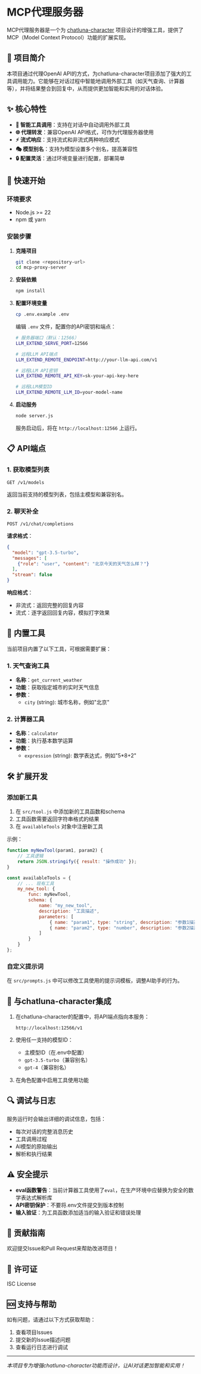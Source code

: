 # MCP代理服务器

MCP代理服务器是一个为 [chatluna-character](https://github.com/ChatLunaLab/chatluna-character) 项目设计的增强工具，提供了MCP（Model Context Protocol）功能的扩展实现。

## 🌟 项目简介

本项目通过代理OpenAI API的方式，为chatluna-character项目添加了强大的工具调用能力。它能够在对话过程中智能地调用外部工具（如天气查询、计算器等），并将结果整合到回复中，从而提供更加智能和实用的对话体验。

## ✨ 核心特性

- **🔧 智能工具调用**：支持在对话中自动调用外部工具
- **🌐 代理转发**：兼容OpenAI API格式，可作为代理服务器使用
- **⚡ 流式响应**：支持流式和非流式两种响应模式
- **🎭 模型别名**：支持为模型设置多个别名，提高兼容性
- **🔒 配置灵活**：通过环境变量进行配置，部署简单

## 🚀 快速开始

### 环境要求

- Node.js >= 22
- npm 或 yarn

### 安装步骤

1. **克隆项目**
   ```bash
   git clone <repository-url>
   cd mcp-proxy-server
   ```

2. **安装依赖**
   ```bash
   npm install
   ```

3. **配置环境变量**
   ```bash
   cp .env.example .env
   ```
   
   编辑 `.env` 文件，配置你的API密钥和端点：
   ```bash
   # 服务器端口（默认：12566）
   LLM_EXTEND_SERVE_PORT=12566
   
   # 远程LLM API端点
   LLM_EXTEND_REMOTE_ENDPOINT=http://your-llm-api.com/v1
   
   # 远程LLM API密钥
   LLM_EXTEND_REMOTE_API_KEY=sk-your-api-key-here
   
   # 远程LLM模型ID
   LLM_EXTEND_REMOTE_LLM_ID=your-model-name
   ```

4. **启动服务**
   ```bash
   node server.js
   ```

   服务启动后，将在 `http://localhost:12566` 上运行。

## 📋 API端点

### 1. 获取模型列表
```
GET /v1/models
```

返回当前支持的模型列表，包括主模型和兼容别名。

### 2. 聊天补全
```
POST /v1/chat/completions
```

**请求格式**：
```json
{
  "model": "gpt-3.5-turbo",
  "messages": [
    {"role": "user", "content": "北京今天的天气怎么样？"}
  ],
  "stream": false
}
```

**响应格式**：
- 非流式：返回完整的回复内容
- 流式：逐字返回回复内容，模拟打字效果

## 🔧 内置工具

当前项目内置了以下工具，可根据需要扩展：

### 1. 天气查询工具
- **名称**：`get_current_weather`
- **功能**：获取指定城市的实时天气信息
- **参数**：
  - `city` (string): 城市名称，例如"北京"

### 2. 计算器工具
- **名称**：`calculator`
- **功能**：执行基本数学运算
- **参数**：
  - `expression` (string): 数学表达式，例如"5*8+2"

## 🛠️ 扩展开发

### 添加新工具

1. 在 `src/tool.js` 中添加新的工具函数和schema
2. 工具函数需要返回字符串格式的结果
3. 在 `availableTools` 对象中注册新工具

示例：
```javascript
function myNewTool(param1, param2) {
    // 工具逻辑
    return JSON.stringify({ result: "操作成功" });
}

const availableTools = {
    // ... 现有工具
    my_new_tool: {
        func: myNewTool,
        schema: {
            name: "my_new_tool",
            description: "工具描述",
            parameters: [
                { name: "param1", type: "string", description: "参数1描述" },
                { name: "param2", type: "number", description: "参数2描述" }
            ]
        }
    }
};
```

### 自定义提示词

在 `src/prompts.js` 中可以修改工具使用的提示词模板，调整AI助手的行为。

## 🔄 与chatluna-character集成

1. 在chatluna-character的配置中，将API端点指向本服务：
   ```
   http://localhost:12566/v1
   ```

2. 使用任一支持的模型ID：
   - 主模型ID（在.env中配置）
   - `gpt-3.5-turbo`（兼容别名）
   - `gpt-4`（兼容别名）

3. 在角色配置中启用工具使用功能

## 🔍 调试与日志

服务运行时会输出详细的调试信息，包括：
- 每次对话的完整消息历史
- 工具调用过程
- AI模型的原始输出
- 解析和执行结果

## ⚠️ 安全提示

- **eval函数警告**：当前计算器工具使用了`eval`，在生产环境中应替换为安全的数学表达式解析库
- **API密钥保护**：不要将.env文件提交到版本控制
- **输入验证**：为工具函数添加适当的输入验证和错误处理

## 🤝 贡献指南

欢迎提交Issue和Pull Request来帮助改进项目！

## 📄 许可证

ISC License

## 🆘 支持与帮助

如有问题，请通过以下方式获取帮助：
1. 查看项目Issues
2. 提交新的Issue描述问题
3. 查看运行日志进行调试

---

*本项目专为增强chatluna-character功能而设计，让AI对话更加智能和实用！*